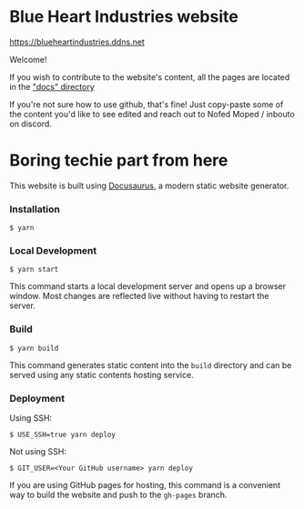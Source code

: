 # Blue Heart Industries website

https://blueheartindustries.ddns.net

Welcome!

If you wish to contribute to the website's content, all the pages are located in the ["docs" directory](./docs)

If you're not sure how to use github, that's fine! Just copy-paste some of the content you'd like to see edited and reach out to Nofed Moped / inbouto on discord.


# Boring techie part from here


This website is built using [Docusaurus](https://docusaurus.io/), a modern static website generator.

### Installation

```
$ yarn
```

### Local Development

```
$ yarn start
```

This command starts a local development server and opens up a browser window. Most changes are reflected live without having to restart the server.

### Build

```
$ yarn build
```

This command generates static content into the `build` directory and can be served using any static contents hosting service.

### Deployment

Using SSH:

```
$ USE_SSH=true yarn deploy
```

Not using SSH:

```
$ GIT_USER=<Your GitHub username> yarn deploy
```

If you are using GitHub pages for hosting, this command is a convenient way to build the website and push to the `gh-pages` branch.
